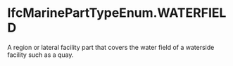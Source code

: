 IfcMarinePartTypeEnum.WATERFIELD
================================
A region or lateral facility part that covers the water field of a waterside
facility such as a quay.  


